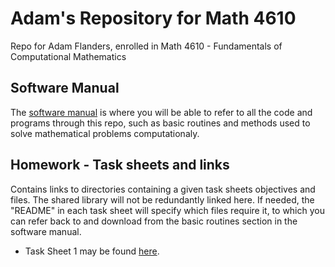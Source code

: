 # Adam's Repository for Math 4610

Repo for Adam Flanders, enrolled in Math 4610 - Fundamentals of Computational Mathematics

## Software Manual

The [software manual](https://github.com/adflanders/math4610/tree/master/Software-Manual) is where you will be able to refer to all the code and programs through this repo, such as basic routines and methods used to solve mathematical problems computationaly.


## Homework - Task sheets and links

Contains links to directories containing a given task sheets objectives and files. The shared library will not be redundantly linked here. If needed, the "README" in each task sheet will specify which files require it, to which you can refer back to and download from the basic routines section in the software manual.

* Task Sheet 1 may be found [here](https://github.com/adflanders/math4610/tree/master/hw_toc).


